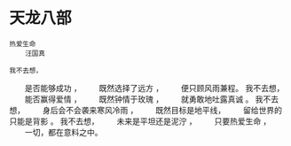 # 天龙八部
    
    热爱生命
        汪国真    

    我不去想，
　　是否能够成功 ，
　　既然选择了远方 ，
　　便只顾风雨兼程。
    我不去想，
　　能否赢得爱情 ，
　　既然钟情于玫瑰 ，
　　就勇敢地吐露真诚 。
    我不去想，
　　身后会不会袭来寒风冷雨 ，
　　既然目标是地平线，
　　留给世界的只能是背影 。
    我不去想，
　　未来是平坦还是泥泞 ，
　　只要热爱生命 ，
　　一切，都在意料之中。
